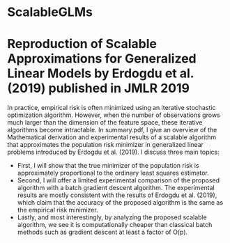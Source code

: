 # ScalableGLMs
# Reproduction of Scalable Approximations for Generalized Linear Models by Erdogdu et al. (2019) published in JMLR 2019

In practice, empirical risk is often minimized using an iterative stochastic optimization algorithm. However, when the number of observations grows much
larger than the dimension of the feature space, these iterative algorithms become intractable. In summary.pdf, I give an overview of the Mathematical derivation and experimental results of a scalable algorithm that approximates the population risk minimizer in generalized linear problems introduced by Erdogdu et al. (2019). I discuss three main topics: 
- First, I will show that the true minimizer of the population risk is approximately proportional to
the ordinary least squares estimator. 
- Second, I will offer a limited experimental comparison of
the proposed algorithm with a batch gradient descent algorithm. The experimental results are
mostly consistent with the results of Erdogdu et al. (2019), which claim that the accuracy of the
proposed algorithm is the same as the empirical risk minimizer. 
- Lastly, and most interestingly, by analyzing the proposed scalable algorithm, we see it is computationally cheaper than classical
batch methods such as gradient descent at least a factor of O(p).
